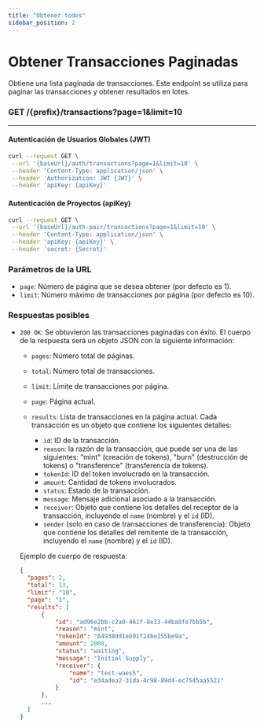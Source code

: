 ```yaml
---
title: "Obtener todos"
sidebar_position: 2
---
```


# Obtener Transacciones Paginadas

Obtiene una lista paginada de transacciones. Este endpoint se utiliza para paginar las transacciones y obtener resultados en lotes.

### <span>GET</span> /{prefix}/transactions?page=1&limit=10

---

#### Autenticación de Usuarios Globales (JWT)

```bash
curl --request GET \
 --url '{baseUrl}/auth/transactions?page=1&limit=10' \
 --header 'Content-Type: application/json' \
 --header 'Authorization: JWT {JWT}' \
 --header 'apiKey: {apiKey}'
```

#### Autenticación de Proyectos (apiKey)

```bash
curl --request GET \
 --url '{baseUrl}/auth-pair/transactions?page=1&limit=10' \
 --header 'Content-Type: application/json' \
 --header 'apiKey: {apiKey}' \
 --header 'secret: {Secret}'
```

### Parámetros de la URL

- `page`: Número de página que se desea obtener (por defecto es 1).
- `limit`: Número máximo de transacciones por página (por defecto es 10).

### Respuestas posibles

- `200 OK`: Se obtuvieron las transacciones paginadas con éxito. El cuerpo de la respuesta será un objeto JSON con la siguiente información:

  - `pages`: Número total de páginas.
  - `total`: Número total de transacciones.
  - `limit`: Límite de transacciones por página.
  - `page`: Página actual.
  - `results`: Lista de transacciones en la página actual. Cada transacción es un objeto que contiene los siguientes detalles:

    - `id`: ID de la transacción.
    - `reason`: la razón de la transacción, que puede ser una de las siguientes: "mint" (creación de tokens), "burn" (destrucción de tokens) o "transference" (transferencia de tokens).
    - `tokenId`: ID del token involucrado en la transacción.
    - `amount`: Cantidad de tokens involucrados.
    - `status`: Estado de la transacción.
    - `message`: Mensaje adicional asociado a la transacción.
    - `receiver`: Objeto que contiene los detalles del receptor de la transacción, incluyendo el `name` (nombre) y el `id` (ID).
    - `sender` (solo en caso de transacciones de transferencia): Objeto que contiene los detalles del remitente de la transacción, incluyendo el `name` (nombre) y el `id` (ID).

  Ejemplo de cuerpo de respuesta:

  ```json
  {
    "pages": 2,
    "total": 13,
    "limit": "10",
    "page": "1",
    "results": [
        {
            "id": "ad96e2bb-c2a0-461f-8e33-44ba8fe7bb5b",
            "reason": "mint",
            "tokenId": "64938dd1eb91f24be255be9a",
            "amount": 2000,
            "status": "waiting",
            "message": "Initial Supply",
            "receiver": {
                "name": "test-waes5",
                "id": "e34adea2-31da-4c98-89d4-ec7545aa5521"
            }
        },
        ...
    ]
  }
  ```
